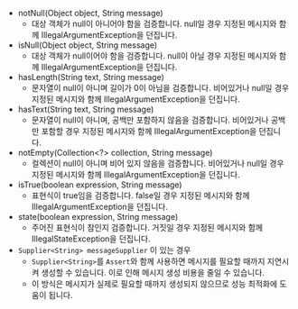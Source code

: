 + notNull(Object object, String message)
  + 대상 객체가 null이 아니어야 함을 검증합니다. null일 경우 지정된 메시지와 함께 IllegalArgumentException을 던집니다.
+ isNull(Object object, String message)
  + 대상 객체가 null이어야 함을 검증합니다. null이 아닐 경우 지정된 메시지와 함께 IllegalArgumentException을 던집니다.
+ hasLength(String text, String message)
  + 문자열이 null이 아니며 길이가 0이 아님을 검증합니다. 비어있거나 null일 경우 지정된 메시지와 함께 IllegalArgumentException을 던집니다.
+ hasText(String text, String message)
  + 문자열이 null이 아니며, 공백만 포함하지 않음을 검증합니다. 비어있거나 공백만 포함할 경우 지정된 메시지와 함께 IllegalArgumentException을 던집니다.
+ notEmpty(Collection<?> collection, String message)
  + 컬렉션이 null이 아니며 비어 있지 않음을 검증합니다. 비어있거나 null일 경우 지정된 메시지와 함께 IllegalArgumentException을 던집니다.
+ isTrue(boolean expression, String message)
  + 표현식이 true임을 검증합니다. false일 경우 지정된 메시지와 함께 IllegalArgumentException을 던집니다.
+ state(boolean expression, String message)
  + 주어진 표현식이 참인지 검증합니다. 거짓일 경우 지정된 메시지와 함께 IllegalStateException을 던집니다.
+ `Supplier<String> messageSupplier` 이 있는 경우
  + `Supplier<String>`를 `Assert`와 함께 사용하면 메시지를 필요할 때까지 지연시켜 생성할 수 있습니다. 이로 인해 메시지 생성 비용을 줄일 수 있습니다.
  + 이 방식은 메시지가 실제로 필요할 때까지 생성되지 않으므로 성능 최적화에 도움이 됩니다.
